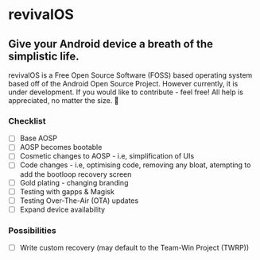 # revivalOS
## Give your Android device a breath of the simplistic life.

revivalOS is a Free Open Source Software (FOSS) based operating system based off of the Android Open Source Project. However currently, it is under development. If you would like to contribute - feel free! All help is appreciated, no matter the size. 🖤

### Checklist
- [ ] Base AOSP 
- [ ] AOSP becomes bootable
- [ ] Cosmetic changes to AOSP - i.e, simplification of UIs
- [ ] Code changes - i.e, optimising code, removing any bloat, atempting to add the bootloop recovery screen
- [ ] Gold plating - changing branding
- [ ] Testing with gapps & Magisk
- [ ] Testing Over-The-Air (OTA) updates
- [ ] Expand device availability

### Possibilities
- [ ] Write custom recovery (may default to the Team-Win Project (TWRP))
